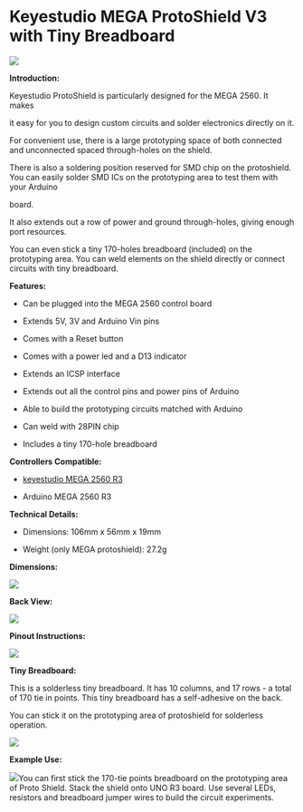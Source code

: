 # **Keyestudio MEGA ProtoShield V3 with Tiny Breadboard**

**![](media/cc9e45525f2fe6bc4448a4af8fe9a99a.jpeg)**

**Introduction:**

Keyestudio ProtoShield is particularly designed for the MEGA 2560. It makes

it easy for you to design custom circuits and solder electronics directly on it.

For convenient use, there is a large prototyping space of both connected and
unconnected spaced through-holes on the shield.

There is also a soldering position reserved for SMD chip on the protoshield. You
can easily solder SMD ICs on the prototyping area to test them with your Arduino

board.

It also extends out a row of power and ground through-holes, giving enough port
resources.

You can even stick a tiny 170-holes breadboard (included) on the prototyping
area. You can weld elements on the shield directly or connect circuits with tiny
breadboard.

**Features:**

-   Can be plugged into the MEGA 2560 control board

-   Extends 5V, 3V and Arduino Vin pins

-   Comes with a Reset button

-   Comes with a power led and a D13 indicator

-   Extends an ICSP interface

-   Extends out all the control pins and power pins of Arduino

-   Able to build the prototyping circuits matched with Arduino

-   Can weld with 28PIN chip

-   Includes a tiny 170-hole breadboard

**Controllers Compatible:**

-   [keyestudio MEGA 2560
    R3](http://wiki.keyestudio.com/index.php/Ks0002_keyestudio_Mega_2560_R3_Development_Board)

-   Arduino MEGA 2560 R3

**Technical Details:**

-   Dimensions: 106mm x 56mm x 19mm

-   Weight (only MEGA protoshield): 27.2g

**Dimensions:**

![](media/6670735af3889e3e96bd8f636445eed0.jpeg)

**Back View:**

![](media/706546a7f3fd47770071f299935b450d.jpeg)

**Pinout Instructions:**

**![](media/e652e5938b773e8d64bfdec77bbf6529.jpeg)**

**Tiny Breadboard:**

This is a solderless tiny breadboard. It has 10 columns, and 17 rows - a total
of 170 tie in points. This tiny breadboard has a self-adhesive on the back.

You can stick it on the prototyping area of protoshield for solderless
operation.

**![](media/6edcdbc630ade2f4937cbc4e0a04f60c.jpeg)**

**Example Use:**

![](media/f149d1bbe058eb6181ae83a55ddc730c.png)You can first stick the 170-tie
points breadboard on the prototyping area of Proto Shield. Stack the shield onto
UNO R3 board. Use several LEDs, resistors and breadboard jumper wires to build
the circuit experiments.
